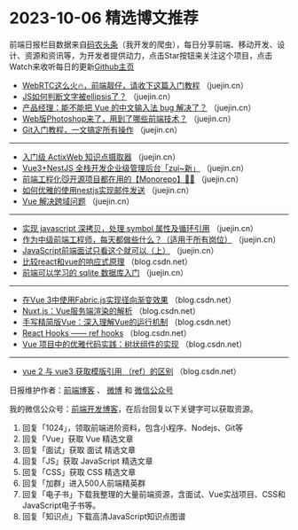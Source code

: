 # 2023-10-06 精选博文推荐

前端日报栏目数据来自[码农头条](http://toutiao.qdkfweb.cn/)（我开发的爬虫），每日分享前端、移动开发、设计、资源和资讯等，为开发者提供动力，点击Star按钮来关注这个项目，点击Watch来收听每日的更新[Github主页](https://github.com/kujian/frontendDaily)
* [WebRTC这么火🔥，前端靓仔，请收下这篇入门教程](https://juejin.cn/post/7266417942182608955) （juejin.cn）
* [JS如何判断文字被ellipsis了？](https://juejin.cn/post/7262280335978741797) （juejin.cn）
* [产品经理：能不能把 Vue 的中文输入法 bug 解决了？](https://juejin.cn/post/7267728538567114789) （juejin.cn）
* [Web版Photoshop来了，用到了哪些前端技术？](https://juejin.cn/post/7285528146379390991) （juejin.cn）
* [Git入门教程，一文搞定所有操作](https://juejin.cn/post/7284318118993870867) （juejin.cn）

***
* [入门级 ActixWeb 知识点摄取器](https://juejin.cn/post/7284513473316732989) （juejin.cn）
* [Vue3+NestJS 全栈开发企业级管理后台「zui~新」](https://juejin.cn/post/7285037507368402944) （juejin.cn）
* [前端工程化😼开源项目都在用的【Monorepo】🏋🏿](https://juejin.cn/post/7285373518836826167) （juejin.cn）
* [如何优雅的使用nestjs实现邮件发送](https://juejin.cn/post/7285233095057358884) （juejin.cn）
* [Vue 解决跨域问题](https://juejin.cn/post/7285037507368058880) （juejin.cn）

***
* [实现 javascript 深拷贝，处理 symbol 属性及循环引用](https://juejin.cn/post/7285037507368255488) （juejin.cn）
* [作为中级前端工程师，每天都做些什么？（适用于所有岗位）](https://juejin.cn/post/7284573955267510272) （juejin.cn）
* [JavaScript前端面试只看这个就可以（上）](https://juejin.cn/post/7284464014448787510) （juejin.cn）
* [比较react和vue的响应式原理](https://blog.csdn.net/qq_60893085/article/details/133553352) （blog.csdn.net）
* [前端可以学习的 sqlite 数据库入门](https://juejin.cn/post/7284881709045088315) （juejin.cn）

***
* [在Vue 3中使用Fabric.js实现径向渐变效果](https://blog.csdn.net/IbkResnet/article/details/133564812) （blog.csdn.net）
* [Nuxt.js：Vue服务端渲染的解析](https://blog.csdn.net/AvhuRuby/article/details/133564482) （blog.csdn.net）
* [手写精简版Vue：深入理解Vue的运行机制](https://blog.csdn.net/IbcVue/article/details/133564481) （blog.csdn.net）
* [React Hooks —— ref hooks](https://blog.csdn.net/qq_40850839/article/details/133583937) （blog.csdn.net）
* [Vue 项目中的优雅代码实践：树状组件的实现](https://blog.csdn.net/LmtTransforms/article/details/133565057) （blog.csdn.net）

***
* [vue 2 与 vue3 获取模版引用 （ref）的区别](https://blog.csdn.net/qq_63358859/article/details/133532229) （blog.csdn.net）

日报维护作者：[前端博客](https://qdkfweb.cn/) 、 [微博](http://weibo.com/kujian) 和 [微信公众号](https://open.weixin.qq.com/qr/code?username=caibaojian_com)

我的微信公众号：[前端开发博客](https://open.weixin.qq.com/qr/code?username=caibaojian_com)，在后台回复以下关键字可以获取资源。

1. 回复「1024」，领取前端进阶资料，包含小程序、Nodejs、Git等
2. 回复「Vue」获取 Vue 精选文章
3. 回复「面试」获取 面试 精选文章
4. 回复「JS」获取 JavaScript 精选文章
5. 回复「CSS」获取 CSS 精选文章
6. 回复「加群」进入500人前端精英群
7. 回复「电子书」下载我整理的大量前端资源，含面试、Vue实战项目、CSS和JavaScript电子书等。
8. 回复「知识点」下载高清JavaScript知识点图谱